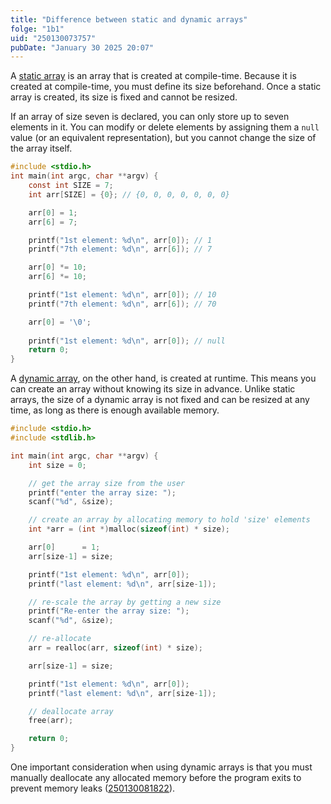 ```yaml
---
title: "Difference between static and dynamic arrays"
folge: "1b1"
uid: "250130073757"
pubDate: "January 30 2025 20:07"
---
```


A [static array](/note/240611103553) is an array that is created at compile-time. Because it is created at compile-time, you must define its size beforehand. Once a static array is created, its size is fixed and cannot be resized.

If an array of size seven is declared, you can only store up to seven elements in it. You can modify or delete elements by assigning them a `null` value (or an equivalent representation), but you cannot change the size of the array itself.

```c
#include <stdio.h>
int main(int argc, char **argv) {
	const int SIZE = 7;
	int arr[SIZE] = {0}; // {0, 0, 0, 0, 0, 0, 0}

	arr[0] = 1;
	arr[6] = 7;

	printf("1st element: %d\n", arr[0]); // 1
	printf("7th element: %d\n", arr[6]); // 7

	arr[0] *= 10;
	arr[6] *= 10;

	printf("1st element: %d\n", arr[0]); // 10
	printf("7th element: %d\n", arr[6]); // 70

	arr[0] = '\0';
	
	printf("1st element: %d\n", arr[0]); // null
	return 0;
}
```

A [dynamic array](/note/250101052312), on the other hand, is created at runtime. This means you can create an array without knowing its size in advance. Unlike static arrays, the size of a dynamic array is not fixed and can be resized at any time, as long as there is enough available memory.

```c
#include <stdio.h>
#include <stdlib.h>

int main(int argc, char **argv) {
	int size = 0;

	// get the array size from the user
	printf("enter the array size: ");
	scanf("%d", &size);

	// create an array by allocating memory to hold 'size' elements
	int *arr = (int *)malloc(sizeof(int) * size);

	arr[0]      = 1;
	arr[size-1] = size;

	printf("1st element: %d\n", arr[0]);
	printf("last element: %d\n", arr[size-1]);

	// re-scale the array by getting a new size
	printf("Re-enter the array size: ");
	scanf("%d", &size);

	// re-allocate
	arr = realloc(arr, sizeof(int) * size);

	arr[size-1] = size;

	printf("1st element: %d\n", arr[0]);
	printf("last element: %d\n", arr[size-1]);

	// deallocate array
	free(arr);

	return 0;
}
```

One important consideration when using dynamic arrays is that you must manually deallocate any allocated memory before the program exits to prevent memory leaks ([250130081822](/note/250130081822)).